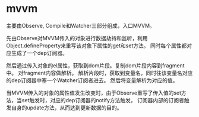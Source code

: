 # mvvm

主要由Observe, Compile和Watcher三部分组成，入口MVVM。

先由Observe对MVVM传入的对象进行数据劫持和监听，利用Object.defineProperty来重写该对象下属性的get和set方法。
同时每个属性都对应生成了一个dep订阅器。

然后通过传入对象的el属性，获取到dom片段。复制dom片段内容到fragment中。
对fragment内容做解析。
解析片段时，获取到变量名，同时往该变量名对应的dep订阅器中塞一个Watcher订阅者进去。
然后将变量解析为对应的值。

当MVVM传入的对象的属性值发生改变时，由于Observe重写了传入值的set方法，当set触发时，对应的dep订阅器的notify方法触发，
订阅器内部的订阅者触发自身的update方法，从而达到更新数据的目的。
